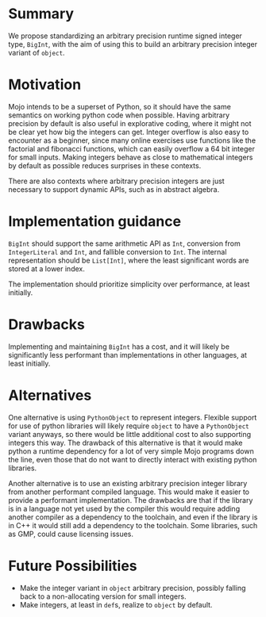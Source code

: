 # Summary

We propose standardizing an arbitrary precision runtime signed integer type, `BigInt`, with the aim of using this to build an arbitrary precision integer variant of `object`.

# Motivation

Mojo intends to be a superset of Python, so it should have the same semantics on working python code when possible. Having arbitrary precision by default is also useful in explorative coding, where it might not be clear yet how big the integers can get. Integer overflow is also easy to encounter as a beginner, since many online exercises use functions like the factorial and fibonacci functions, which can easily overflow a 64 bit integer for small inputs. Making integers behave as close to mathematical integers by default as possible reduces surprises in these contexts.

There are also contexts where arbitrary precision integers are just necessary to support dynamic APIs, such as in abstract algebra.

# Implementation guidance

`BigInt` should support the same arithmetic API as `Int`, conversion from `IntegerLiteral` and `Int`, and fallible conversion to `Int`. The internal representation should be `List[Int]`, where the least significant words are stored at a lower index.

The implementation should prioritize simplicity over performance, at least initially.

# Drawbacks

Implementing and maintaining `BigInt` has a cost, and it will likely be significantly less performant than implementations in other languages, at least initially.

# Alternatives

One alternative is using `PythonObject` to represent integers. Flexible support for use of python libraries will likely require `object` to have a `PythonObject` variant anyways, so there would be little additional cost to also supporting integers this way. The drawback of this alternative is that it would make python a runtime dependency for a lot of very simple Mojo programs down the line, even those that do not want to directly interact with existing python libraries.

Another alternative is to use an existing arbitrary precision integer library from another performant compiled language. This would make it easier to provide a performant implementation. The drawbacks are that if the library is in a language not yet used by the compiler this would require adding another compiler as a dependency to the toolchain, and even if the library is in C++ it would still add a dependency to the toolchain. Some libraries, such as GMP, could cause licensing issues.

# Future Possibilities

- Make the integer variant in `object` arbitrary precision, possibly falling back to a non-allocating version for small integers.
- Make integers, at least in `def`s, realize to `object` by default.
